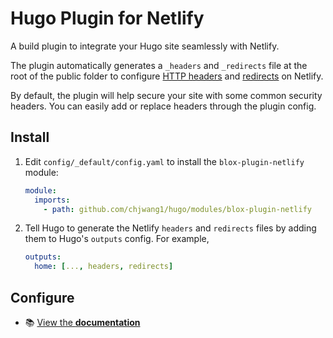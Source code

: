 # Hugo Plugin for Netlify

A build plugin to integrate your Hugo site seamlessly with Netlify.

The plugin automatically generates a `_headers` and `_redirects` file at the root of the public folder to configure [HTTP headers](https://www.netlify.com/docs/headers-and-basic-auth/) and [redirects](https://www.netlify.com/docs/redirects/) on Netlify.

By default, the plugin will help secure your site with some common security headers. You can easily add or replace headers through the plugin config.

## Install

1. Edit `config/_default/config.yaml` to install the `blox-plugin-netlify` module:

   ```yaml
   module:
     imports:
       - path: github.com/chjwang1/hugo/modules/blox-plugin-netlify
   ```

2. Tell Hugo to generate the Netlify `headers` and `redirects` files by adding them to Hugo's `outputs` config. For example,

   ```yaml
   outputs:
     home: [..., headers, redirects]
   ```

## Configure

- 📚 [View the **documentation**](https://docs.hugoblox.com/hugo-tutorials/security/)
